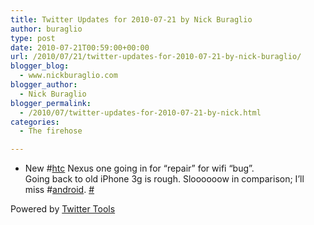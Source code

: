 ```yaml
---
title: Twitter Updates for 2010-07-21 by Nick Buraglio
author: buraglio
type: post
date: 2010-07-21T00:59:00+00:00
url: /2010/07/21/twitter-updates-for-2010-07-21-by-nick-buraglio/
blogger_blog:
  - www.nickburaglio.com
blogger_author:
  - Nick Buraglio
blogger_permalink:
  - /2010/07/twitter-updates-for-2010-07-21-by-nick.html
categories:
  - The firehose

---
```

</p> 

  * New #[htc][1] Nexus one going in for &#8220;repair&#8221; for wifi &#8220;bug&#8221;.   
    Going back to old iPhone 3g is rough. Sloooooow in comparison; I&#8217;ll miss #[android][2]. [#][3] 
</ul> 



Powered by [Twitter Tools][4]

 [1]: http://search.twitter.com/search?q=%23htc
 [2]: http://search.twitter.com/search?q=%23android
 [3]: http://twitter.com/buraglio/statuses/18992108714
 [4]: http://alexking.org/projects/wordpress